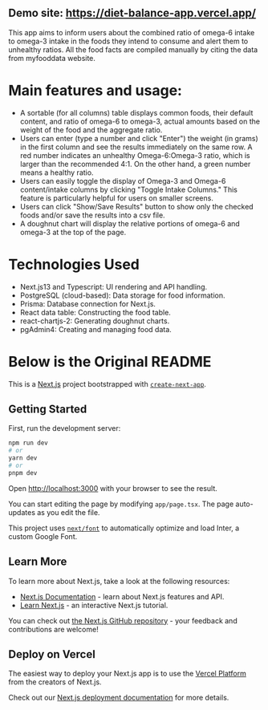 ## Demo site: https://diet-balance-app.vercel.app/

This app aims to inform users about the combined ratio of omega-6 intake to omega-3 intake in the foods they intend to consume and alert them to unhealthy ratios. All the food facts are compiled manually by citing the data from myfooddata website.

# Main features and usage:

- A sortable (for all columns) table displays common foods, their default content, and ratio of omega-6 to omega-3, actual amounts based on the weight of the food and the aggregate ratio.
- Users can enter (type a number and click "Enter") the weight (in grams) in the first column and see the results immediately on the same row. A red number indicates an unhealthy Omega-6:Omega-3 ratio, which is larger than the recommended 4:1. On the other hand, a green number means a healthy ratio.
- Users can easily toggle the display of Omega-3 and Omega-6 content/intake columns by clicking "Toggle Intake Columns." This feature is particularly helpful for users on smaller screens.
- Users can click "Show/Save Results" button to show only the checked foods and/or save the results into a csv file.
- A doughnut chart will display the relative portions of omega-6 and omega-3 at the top of the page.

# Technologies Used

- Next.js13 and Typescript: UI rendering and API handling.
- PostgreSQL (cloud-based): Data storage for food information.
- Prisma: Database connection for Next.js.
- React data table: Constructing the food table.
- react-chartjs-2: Generating doughnut charts.
- pgAdmin4: Creating and managing food data.

# Below is the Original README

This is a [Next.js](https://nextjs.org/) project bootstrapped with [`create-next-app`](https://github.com/vercel/next.js/tree/canary/packages/create-next-app).

## Getting Started

First, run the development server:

```bash
npm run dev
# or
yarn dev
# or
pnpm dev
```

Open [http://localhost:3000](http://localhost:3000) with your browser to see the result.

You can start editing the page by modifying `app/page.tsx`. The page auto-updates as you edit the file.

This project uses [`next/font`](https://nextjs.org/docs/basic-features/font-optimization) to automatically optimize and load Inter, a custom Google Font.

## Learn More

To learn more about Next.js, take a look at the following resources:

- [Next.js Documentation](https://nextjs.org/docs) - learn about Next.js features and API.
- [Learn Next.js](https://nextjs.org/learn) - an interactive Next.js tutorial.

You can check out [the Next.js GitHub repository](https://github.com/vercel/next.js/) - your feedback and contributions are welcome!

## Deploy on Vercel

The easiest way to deploy your Next.js app is to use the [Vercel Platform](https://vercel.com/new?utm_medium=default-template&filter=next.js&utm_source=create-next-app&utm_campaign=create-next-app-readme) from the creators of Next.js.

Check out our [Next.js deployment documentation](https://nextjs.org/docs/deployment) for more details.
